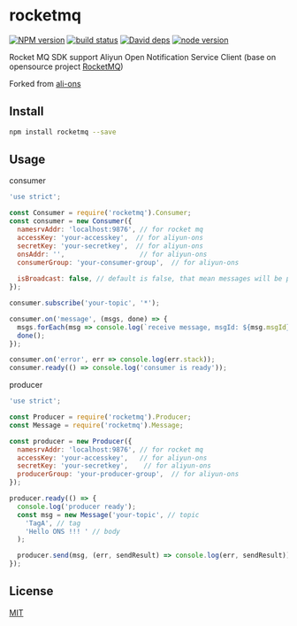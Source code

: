 rocketmq
=======
[![NPM version][npm-image]][npm-url]
[![build status][travis-image]][travis-url]
[![David deps][david-image]][david-url]
[![node version][node-image]][node-url]

[npm-image]: https://img.shields.io/npm/v/rocketmq.svg?style=flat-square
[npm-url]: https://npmjs.org/package/rocketmq
[travis-image]: https://img.shields.io/travis/yeliex/rocketmq.svg?style=flat-square
[travis-url]: https://travis-ci.org/yeliex/rocketmq
[david-image]: https://img.shields.io/david/yeliex/rocketmq.svg?style=flat-square
[david-url]: https://david-dm.org/yeliex/rocketmq
[node-image]: https://img.shields.io/badge/node.js-%3E=_4.2.3-green.svg?style=flat-square
[node-url]: http://nodejs.org/download/

Rocket MQ SDK support Aliyun Open Notification Service Client (base on opensource project [RocketMQ](https://github.com/alibaba/RocketMQ/tree/master/rocketmq-client))

Forked from [ali-ons](https://github.com/ali-sdk/ali-ons)

## Install

```bash
npm install rocketmq --save
```

## Usage

consumer

```js
'use strict';

const Consumer = require('rocketmq').Consumer;
const consumer = new Consumer({
  namesrvAddr: 'localhost:9876', // for rocket mq
  accessKey: 'your-accesskey',  // for aliyun-ons
  secretKey: 'your-secretkey',  // for aliyun-ons
  onsAddr: '',                   // for aliyun-ons
  consumerGroup: 'your-consumer-group',  // for aliyun-ons
  
  isBroadcast: false, // default is false, that mean messages will be pushed to consumer cluster only once.
});

consumer.subscribe('your-topic', '*');

consumer.on('message', (msgs, done) => {
  msgs.forEach(msg => console.log(`receive message, msgId: ${msg.msgId}, body: ${msg.body.toString()}`));
  done();
});

consumer.on('error', err => console.log(err.stack));
consumer.ready(() => console.log('consumer is ready'));
```

producer

```js
'use strict';

const Producer = require('rocketmq').Producer;
const Message = require('rocketmq').Message;

const producer = new Producer({
  namesrvAddr: 'localhost:9876', // for rocket mq
  accessKey: 'your-accesskey',   // for aliyun-ons
  secretKey: 'your-secretkey',    // for aliyun-ons
  producerGroup: 'your-producer-group',  // for aliyun-ons
});

producer.ready(() => {
  console.log('producer ready');
  const msg = new Message('your-topic', // topic
    'TagA', // tag
    'Hello ONS !!! ' // body
  );

  producer.send(msg, (err, sendResult) => console.log(err, sendResult));
});
```

## License

[MIT](LICENSE)
